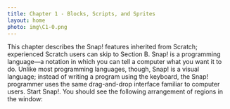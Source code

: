 ```yaml
---
title: Chapter 1 - Blocks, Scripts, and Sprites
layout: home
photo: img\C1-0.png
---
```

This chapter describes the Snap! features inherited from Scratch; experienced Scratch users can skip to
Section B.
Snap! is a programming language—a notation in which you can tell a computer what you want it to do.
Unlike most programming languages, though, Snap! is a visual language; instead of writing a program using the
keyboard, the Snap! programmer uses the same drag-and-drop interface familiar to computer users.
Start Snap!. You should see the following arrangement of regions in the window: